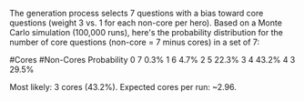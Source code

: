 The generation process selects 7 questions with a bias toward core questions (weight 3 vs. 1 for each non-core per hero). 
Based on a Monte Carlo simulation (100,000 runs), 
here's the probability distribution for the number of core questions (non-core = 7 minus cores) in a set of 7:

#Cores  #Non-Cores  Probability
0	        7	        0.3%
1	        6	        4.7% 
2	        5	        22.3% 
3	        4	        43.2%
4	        3	        29.5%

Most likely: 3 cores (43.2%). Expected cores per run: ~2.96.
